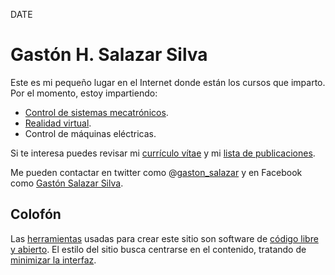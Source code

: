 DATE

# Gastón H. Salazar Silva

Este es mi pequeño lugar en el Internet donde están los cursos que
imparto. Por el momento, estoy impartiendo:

* [Control  de sistemas mecatrónicos](csm/README.html).
* [Realidad virtual](rv/README.html).
* Control de máquinas eléctricas.

Si te interesa puedes revisar mi
[currículo vítae](cv/resumen.html) y mi
[lista de publicaciones](cv/publicaciones.html).

Me pueden contactar en twitter como
@[gaston_salazar](https://twitter.com/gaston_salazar) y en Facebook
como [Gastón Salazar Silva](https://facebook.com/ghsalazars).

Colofón
-------

Las [herramientas](./README.html) usadas para crear este
sitio son software de
[código libre y abierto](http://es.wikipedia.org/wiki/Software_libre_y_de_c%C3%B3digo_abierto).
El estilo del sitio busca centrarse en el contenido, tratando de
[minimizar la interfaz](http://tomayko.com/writings/administrative-debris).
